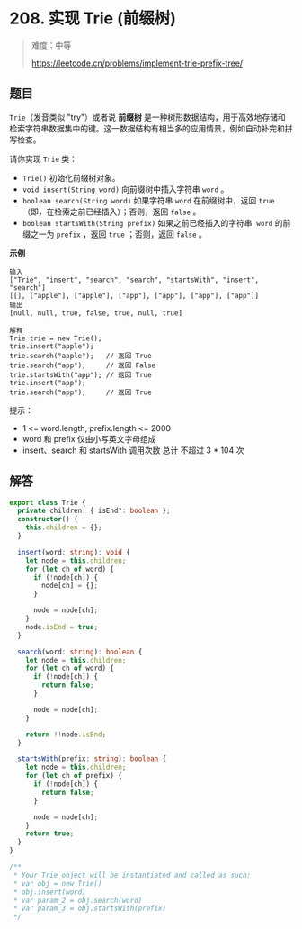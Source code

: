# 208. 实现 Trie (前缀树)

> 难度：中等
>
> https://leetcode.cn/problems/implement-trie-prefix-tree/

## 题目

`Trie`（发音类似 "try"）或者说 **前缀树** 是一种树形数据结构，用于高效地存储和检索字符串数据集中的键。这一数据结构有相当多的应用情景，例如自动补完和拼写检查。

请你实现 `Trie` 类：

- `Trie()` 初始化前缀树对象。
- `void insert(String word)` 向前缀树中插入字符串 `word` 。
- `boolean search(String word)` 如果字符串 `word` 在前缀树中，返回 `true`（即，在检索之前已经插入）；否则，返回 `false` 。
- `boolean startsWith(String prefix)` 如果之前已经插入的字符串  `word` 的前缀之一为 `prefix` ，返回 `true` ；否则，返回 `false` 。

**示例**

```
输入
["Trie", "insert", "search", "search", "startsWith", "insert", "search"]
[[], ["apple"], ["apple"], ["app"], ["app"], ["app"], ["app"]]
输出
[null, null, true, false, true, null, true]

解释
Trie trie = new Trie();
trie.insert("apple");
trie.search("apple");   // 返回 True
trie.search("app");     // 返回 False
trie.startsWith("app"); // 返回 True
trie.insert("app");
trie.search("app");     // 返回 True
```

提示：

- 1 <= word.length, prefix.length <= 2000
- word 和 prefix 仅由小写英文字母组成
- insert、search 和 startsWith 调用次数 总计 不超过 3 \* 104 次

## 解答

```typescript
export class Trie {
  private children: { isEnd?: boolean };
  constructor() {
    this.children = {};
  }

  insert(word: string): void {
    let node = this.children;
    for (let ch of word) {
      if (!node[ch]) {
        node[ch] = {};
      }

      node = node[ch];
    }
    node.isEnd = true;
  }

  search(word: string): boolean {
    let node = this.children;
    for (let ch of word) {
      if (!node[ch]) {
        return false;
      }

      node = node[ch];
    }

    return !!node.isEnd;
  }

  startsWith(prefix: string): boolean {
    let node = this.children;
    for (let ch of prefix) {
      if (!node[ch]) {
        return false;
      }

      node = node[ch];
    }
    return true;
  }
}

/**
 * Your Trie object will be instantiated and called as such:
 * var obj = new Trie()
 * obj.insert(word)
 * var param_2 = obj.search(word)
 * var param_3 = obj.startsWith(prefix)
 */
```
